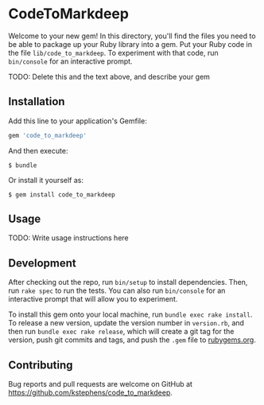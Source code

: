 # CodeToMarkdeep

Welcome to your new gem! In this directory, you'll find the files you need to be able to package up your Ruby library into a gem. Put your Ruby code in the file `lib/code_to_markdeep`. To experiment with that code, run `bin/console` for an interactive prompt.

TODO: Delete this and the text above, and describe your gem

## Installation

Add this line to your application's Gemfile:

```ruby
gem 'code_to_markdeep'
```

And then execute:

    $ bundle

Or install it yourself as:

    $ gem install code_to_markdeep

## Usage

TODO: Write usage instructions here

## Development

After checking out the repo, run `bin/setup` to install dependencies. Then, run `rake spec` to run the tests. You can also run `bin/console` for an interactive prompt that will allow you to experiment.

To install this gem onto your local machine, run `bundle exec rake install`. To release a new version, update the version number in `version.rb`, and then run `bundle exec rake release`, which will create a git tag for the version, push git commits and tags, and push the `.gem` file to [rubygems.org](https://rubygems.org).

## Contributing

Bug reports and pull requests are welcome on GitHub at https://github.com/kstephens/code_to_markdeep.
